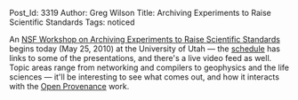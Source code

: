 Post_Id: 3319
Author: Greg Wilson
Title: Archiving Experiments to Raise Scientific Standards
Tags: noticed

<p>An <a href="http://users.emulab.net/trac/archive10/wiki">NSF Workshop on Archiving Experiments to Raise Scientific Standards</a> begins today (May 25, 2010) at the University of Utah &mdash; the <a href="http://users.emulab.net/trac/archive10/wiki/WorkshopSchedule">schedule</a> has links to some of the presentations, and there's a live video feed as well. Topic areas range from networking and compilers to geophysics and the life sciences &mdash; it'll be interesting to see what comes out, and how it interacts with the <a href="http://openprovenance.org/">Open Provenance</a> work.</p>
